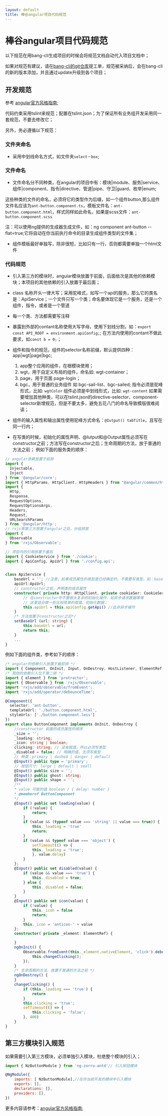 ```yaml
---
layout: default
title: 棒谷angular项目代码规范
---
```


# 棒谷angular项目代码规范

以下规范在用bang-cli生成项目的时候会将规范文档自动代入项目文档中；

如果对规范有建议，请在[bang-cli的git仓库](http://192.168.1.122:3000/erp-front-project/bang-cli)提工单，规范被采纳后，会在bang-cli的新的版本添加，并且通过update升级到各个项目；

## 开发规范

参考 [angular官方风格指南](https://angular.cn/guide/styleguide);


代码约束采用tslint来规范；配置在tslint.json；为了保证所有业务组开发采用同一套规范，不要去修改它；

另外，务必遵循以下规范：

### 文件夹命名

- 采用中划线命名方式，如文件夹`select－box`;

### 文件命名

- 文件命名分不同种类，在angular的项目中有：模块|module、服务|service、组件|component、指令|directive、管道|pipe、守卫|guard、枚举|enum;

这些种类的文件的命名，必须将它的类型作为后缀，如一个组件button,那么组件文件名应该为`ant-button.component.ts`，模板文件名：`ant-button.component.html`，样式同样如此命名，如果是scss文件：`ant-button.component.scss`

注：可以使用ng提供的生成器生成文件，如：ng component ant-button --flat=true;它将自动在你当前执行命令的目录生成组件类型的文件集；

- 组件模板最好单独写，除非很短，比如只有一行，否则都需要单独一个html文件

### 代码规范

- 引入第三方的模块时，angular模块放置于前面，后面依次是其他的依赖模块；本项目的其他依赖的引入放置于最后面；
- class 名称开头一律大写；采用驼峰式，如写一个api的服务，那么它的类名是：ApiService；一个文件只写一个类；命名要体现它是一个服务，还是一个组件，指令，或者是一个管道

- 每一个类、方法都需要写注释
- 暴露到外部的contant名称使用大写字母，使用下划线分割，如：`export const API_ROOT = environment.apiConfig;`; 在方法内使用的contant不做此要求，如`const b = 0;`；

- 组件和指令的规范，组件的selector名称前缀，默认提供四种：app|wgt|page|bgc;
	1. app整个应用的组件，在根模块使用；
	2. wgt，用于自定义布局的组件，命名如: wgt-container；
	3. page，用于页面 page-login；
	4. bgc，用于普通的业务组件  如 bgc-sail-list、bgc-sailed;
    指令必须是驼峰形式，比如: `wgtColor`
    组件必须是中划线形式，比如: `wgt-content`
    如果需要增加其他种类，可以在tslint.json的directive-selector、component-selector新增规范，但是不要太多，避免五花八门的命名导致模版很难阅读；

- 组件的输入属性和输出属性使用驼峰方式命名：`@Iutput() tabTitle`，且写在同一行内；

- 在写类的时候，初始化的属性声明、@Iutput和@Output属性必须写在constructor之前；方法写在constructor之后；生命周期的方法，放于普通的方法之前；
例如下面的服务类的顺序：

```ts
// angular依赖放置于前排
import {
  Injectable,
  Inject
} from '@angular/core';
import { HttpParams, HttpClient, HttpHeaders } from "@angular/common/http";
import {
  Http,
  Response,
  RequestOptions,
  RequestOptionsArgs,
  Headers,
  Request,
  URLSearchParams
} from '@angular/http';
// rxjs等第三方放置于angular之后，分组排放
import {
  Observable
} from 'rxjs/Observable';

// 项目内的引用放置于最后
import { CookieService } from './cookie';
import { ApiConfig, ApiUrl } from './config.api';


class ApiService {
    baseUrl = ''; //注意，如果成员属性的类型是已经确定的，不需要写类型，如：baseUrl: string = ''，是错误的
    apiUrl:ApiUrl;
    // constructor之前，声明类的成员属性
    constructor( private http: HttpClient, private cookieSer: CookieService,private apiConfig: ApiConfig ) {
        // 在constructor中不要做太复杂的初始化操作，如异步请求数据等等
        // 这里适合做一些比较简单的赋值、初始化数据；
        this.apiUrl = this.apiConfig.getApi() //此非异步操作
    }
    /* 方法放置于constructor之后*/
    setBaseUrl (url: string) {
        this.baseUrl = url;
        return this;
    }
    ...
}
```

例如下面的组件类，参考如下的顺序：

```ts
/* angular的依赖引入放置于最前排 */
import { Component, OnInit, Input, OnDestroy, HostListener, ElementRef } from '@angular/core';
/* 其他的依赖引入位于第二排 */
import { element } from 'protractor';
import { Observable } from 'rxjs/Observable';
import 'rxjs/add/observable/fromEvent';
import 'rxjs/add/operator/debounceTime';

@Component({
  selector: 'ant-button',
  templateUrl: './button.component.html',
  styleUrls: ['./button.component.less']
})
export class ButtonComponent implements OnInit, OnDestroy {
    //constructor 前面的成员属性的顺序
    _size = '';
    _loading: string;
    _icon: string | boolean;
    clicking: string; // 没有赋值，所以必须写类型
    _disabled = false; // 明确的值，无须写类型
    // 种类：primary | dashed | danger | default
    @Input() public type = 'primary';
    // 按钮尺寸: large | default | small
    @Input() public size = '';
    @Input() public ghost: string;
    @Input() public shape = '';
    /**
    * value 可能的值 boolean / { delay: number }
    * @memberof ButtonComponent
    */
    @Input() public set loading(value) {
        if (!value) {
            return;
        }
        if (value && (typeof value === 'string' || value === true)) {
            this._loading = 'true'
            return;
        }
        if (value && typeof value === 'object') {
            setTimeout(() => {
            this._loading = 'true';
            }, value.delay)
        }
    };
    @Input() public set disabled(value) {
        if (value && value === 'true') {
            this._disabled = true;
        } else {
            this._disabled = false;
        }
    }
    @Input() public set icon(value) {
        if (!value) {
            this._icon = false
            return;
        }
        this._icon = 'anticon-' + value
    };
    constructor( private _element: ElementRef) {

    }
    ngOnInit() {
        Observable.fromEvent(this._element.nativeElement, 'click').debounceTime(200).subscribe(data => {
            this.changeClicking();
        });
    }
    /* 生命周期的方法，放置于普通的方法之前 */
    ngOnDestroy() {
    }
    changeClicking() {
        if (this._loading === 'true') {
            return
        }
        this.clicking = 'true';
        setTimeout(() => {
            this.clicking = 'false';
        }, 400)
    }
}
```

## 第三方模块引入规范

如果需要引入第三方模块，必须单独引入模块，杜绝整个模块的引入；

```javascript
import { NzButtonModule } from 'ng-zorro-antd'// 引入按钮模块

@NgModule({
    imports: [ NzButtonModule],//在你当前开发的模块中引入模块
    exports: [],
    declarations: [],
    providers: [],
})
```



更多内容请参考：[angular官方风格指南](https://angular.cn/guide/styleguide);
